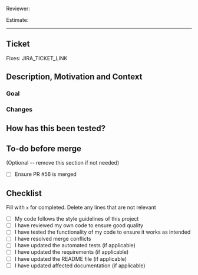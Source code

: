 Reviewer:

Estimate:

---

## Ticket

Fixes: JIRA_TICKET_LINK

## Description, Motivation and Context

### Goal

### Changes

## How has this been tested?

## To-do before merge

(Optional -- remove this section if not needed)

- [ ] Ensure PR #56 is merged

## Checklist

Fill with `x` for completed. Delete any lines that are not relevant

- [ ] My code follows the style guidelines of this project
- [ ] I have reviewed my own code to ensure good quality
- [ ] I have tested the functionality of my code to ensure it works as intended
- [ ] I have resolved merge conflicts
- [ ] I have updated the automated tests (if applicable)
- [ ] I have updated the requirements (if applicable)
- [ ] I have updated the README file (if applicable)
- [ ] I have updated affected documentation (if applicable)
